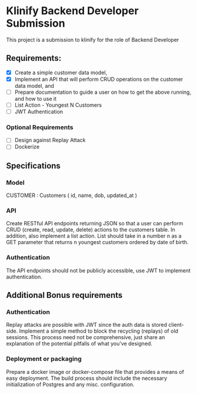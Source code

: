# Klinify Backend Developer Submission

This project is a submission to klinify for the role of Backend Developer

## Requirements:

- [x] Create a simple customer data model,
- [x] Implement an API that will perform CRUD operations on the customer data model, and
- [ ] Prepare documentation to guide a user on how to get the above running, and how to use it
- [ ] List Action - Youngest N Customers
- [ ] JWT Authentication 

### Optional Requirements
- [ ] Design against Replay Attack
- [ ] Dockerize

## Specifications

### Model
CUSTOMER :
Customers (
id,
name,
dob,
updated_at
)

### API
Create RESTful API endpoints returning JSON so that a user can perform CRUD (create, read, update, delete) actions to the customers table. In addition, also implement a list action. List should take in a number n as a GET parameter that returns n youngest customers ordered by date of birth.


### Authentication
The API endpoints should not be publicly accessible, use JWT to implement authentication.


## Additional Bonus requirements

### Authentication
Replay attacks are possible with JWT since the auth data is stored client-side. Implement a simple method to block the recycling (replays) of old sessions. This process need not be comprehensive, just share an explanation of the potential pitfalls of what you’ve designed.


### Deployment or packaging
Prepare a docker image or docker-compose file that provides a means of easy deployment.
The build process should include the necessary initialization of Postgres and any misc. configuration.


